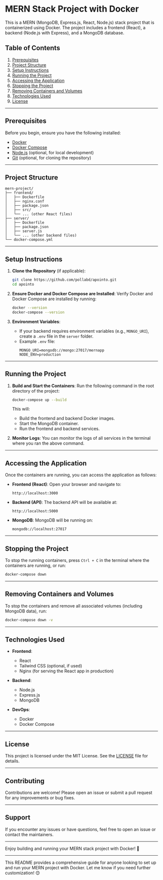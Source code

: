 # MERN Stack Project with Docker

This is a MERN (MongoDB, Express.js, React, Node.js) stack project that is containerized using Docker. The project includes a frontend (React), a backend (Node.js with Express), and a MongoDB database.

## Table of Contents

1. [Prerequisites](#prerequisites)
2. [Project Structure](#project-structure)
3. [Setup Instructions](#setup-instructions)
4. [Running the Project](#running-the-project)
5. [Accessing the Application](#accessing-the-application)
6. [Stopping the Project](#stopping-the-project)
7. [Removing Containers and Volumes](#removing-containers-and-volumes)
8. [Technologies Used](#technologies-used)
9. [License](#license)

---

## Prerequisites

Before you begin, ensure you have the following installed:

- [Docker](https://docs.docker.com/get-docker/)
- [Docker Compose](https://docs.docker.com/compose/install/)
- [Node.js](https://nodejs.org/) (optional, for local development)
- [Git](https://git-scm.com/) (optional, for cloning the repository)

---

## Project Structure

```
mern-project/
├── frontend/
│   ├── Dockerfile
│   ├── nginx.conf
│   ├── package.json
│   ├── src/
│   └── ... (other React files)
├── server/
│   ├── Dockerfile
│   ├── package.json
│   ├── server.js
│   └── ... (other backend files)
└── docker-compose.yml
```

---

## Setup Instructions

1. **Clone the Repository** (if applicable):

   ```bash
   git clone https://github.com/pollabd/apointo.git
   cd apointo
   ```

2. **Ensure Docker and Docker Compose are Installed**:
   Verify Docker and Docker Compose are installed by running:

   ```bash
   docker --version
   docker-compose --version
   ```

3. **Environment Variables**:
   - If your backend requires environment variables (e.g., `MONGO_URI`), create a `.env` file in the `server` folder.
   - Example `.env` file:
     ```env
     MONGO_URI=mongodb://mongo:27017/mernapp
     NODE_ENV=production
     ```

---

## Running the Project

1. **Build and Start the Containers**:
   Run the following command in the root directory of the project:

   ```bash
   docker-compose up --build
   ```

   This will:

   - Build the frontend and backend Docker images.
   - Start the MongoDB container.
   - Run the frontend and backend services.

2. **Monitor Logs**:
   You can monitor the logs of all services in the terminal where you ran the above command.

---

## Accessing the Application

Once the containers are running, you can access the application as follows:

- **Frontend (React)**:
  Open your browser and navigate to:

  ```
  http://localhost:3000
  ```

- **Backend (API)**:
  The backend API will be available at:

  ```
  http://localhost:5000
  ```

- **MongoDB**:
  MongoDB will be running on:
  ```
  mongodb://localhost:27017
  ```

---

## Stopping the Project

To stop the running containers, press `Ctrl + C` in the terminal where the containers are running, or run:

```bash
docker-compose down
```

---

## Removing Containers and Volumes

To stop the containers and remove all associated volumes (including MongoDB data), run:

```bash
docker-compose down -v
```

---

## Technologies Used

- **Frontend**:

  - React
  - Tailwind CSS (optional, if used)
  - Nginx (for serving the React app in production)

- **Backend**:

  - Node.js
  - Express.js
  - MongoDB

- **DevOps**:
  - Docker
  - Docker Compose

---

## License

This project is licensed under the MIT License. See the [LICENSE](LICENSE) file for details.

---

## Contributing

Contributions are welcome! Please open an issue or submit a pull request for any improvements or bug fixes.

---

## Support

If you encounter any issues or have questions, feel free to open an issue or contact the maintainers.

---

Enjoy building and running your MERN stack project with Docker! 🚀

---

This README provides a comprehensive guide for anyone looking to set up and run your MERN project with Docker. Let me know if you need further customization! 😊
